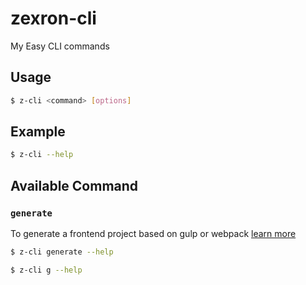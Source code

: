 # zexron-cli
My Easy CLI commands

## Usage
```bash
$ z-cli <command> [options]
```

## Example
```bash
$ z-cli --help
```

## Available Command

### `generate`
To generate a frontend project based on gulp or webpack [learn more](https://github.com/zexron/my-build-tools)

```bash
$ z-cli generate --help

$ z-cli g --help
```
